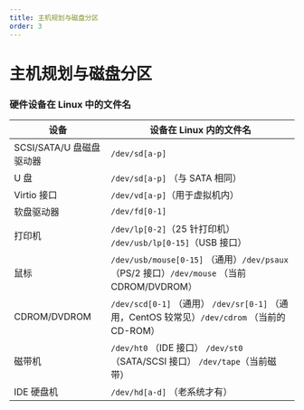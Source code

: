 ```yaml
---
title: 主机规划与磁盘分区
order: 3
---
```


# 主机规划与磁盘分区

### 硬件设备在 Linux 中的文件名

| 设备                     | 设备在 Linux 内的文件名                                                                       |
| ------------------------ | --------------------------------------------------------------------------------------------- |
| SCSI/SATA/U 盘磁盘驱动器 | `/dev/sd[a-p]`                                                                                |
| U 盘                     | `/dev/sd[a-p]` （与 SATA 相同）                                                               |
| Virtio 接口              | `/dev/vd[a-p]`（用于虚拟机内）                                                                |
| 软盘驱动器               | `/dev/fd[0-1]`                                                                                |
| 打印机                   | `/dev/lp[0-2]`（25 针打印机） `/dev/usb/lp[0-15]`（USB 接口）                                 |
| 鼠标                     | `/dev/usb/mouse[0-15]` （通用）`/dev/psaux` （PS/2 接口）`/dev/mouse` （当前 CDROM/DVDROM）   |
| CDROM/DVDROM             | `/dev/scd[0-1]` （通用） `/dev/sr[0-1]` （通用，CentOS 较常见）`/dev/cdrom` （当前的 CD-ROM） |
| 磁带机                   | `/dev/ht0` （IDE 接口） `/dev/st0` （SATA/SCSI 接口） `/dev/tape`（当前磁带）                 |
| IDE 硬盘机               | `/dev/hd[a-d]` （老系统才有）                                                                 |
